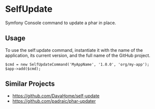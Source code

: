 # SelfUpdate

Symfony Console command to update a phar in place.

## Usage

To use the self:update command, instantiate it with the name of the application,
its current version, and the full name of the GitHub project.
```
$cmd = new SelfUpdateCommand('MyAppName', '1.0.0', 'org/my-app');
$app->add($cmd);
```

## Similar Projects

- https://github.com/DavaHome/self-update
- https://github.com/padraic/phar-updater
